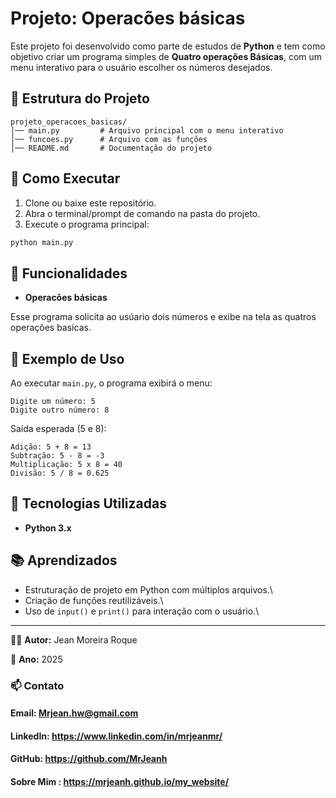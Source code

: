 # Projeto: Operacões básicas

Este projeto foi desenvolvido como parte de estudos de **Python** e tem como objetivo criar um programa simples de **Quatro operações Básicas**, com um menu interativo para o usuário escolher os números desejados.

## 📂 Estrutura do Projeto

    projeto_operacoes_basicas/
    │── main.py         # Arquivo principal com o menu interativo
    │── funcoes.py      # Arquivo com as funções
    │── README.md       # Documentação do projeto

## 🚀 Como Executar

1.  Clone ou baixe este repositório.
2.  Abra o terminal/prompt de comando na pasta do projeto.
3.  Execute o programa principal:

```bash
python main.py
```

## 📌 Funcionalidades

- **Operacões básicas**

Esse programa solicita ao usúario dois números e exibe na tela as quatros operações basicas.

## 📖 Exemplo de Uso

Ao executar `main.py`, o programa exibirá o menu:

    Digite um número: 5
    Digite outro número: 8

Saída esperada (5 e 8):

    Adição: 5 + 8 = 13
    Subtração: 5 - 8 = -3
    Multiplicação: 5 x 8 = 40
    Divisão: 5 / 8 = 0.625

## 🔧 Tecnologias Utilizadas

- **Python 3.x**

## 📚 Aprendizados

- Estruturação de projeto em Python com múltiplos arquivos.\
- Criação de funções reutilizáveis.\
- Uso de `input()` e `print()` para interação com o usuário.\

---

👨‍💻 **Autor:** Jean Moreira Roque

📅 **Ano:** 2025

### 📫 Contato

#### Email: Mrjean.hw@gmail.com

#### LinkedIn: https://www.linkedin.com/in/mrjeanmr/

#### GitHub: https://github.com/MrJeanh

#### Sobre Mim : https://mrjeanh.github.io/my_website/
